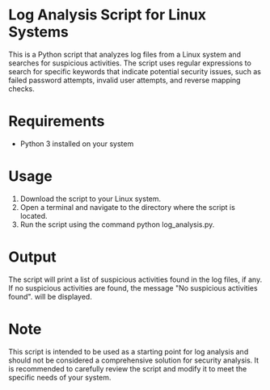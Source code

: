 # Log Analysis Script for Linux Systems

This is a Python script that analyzes log files from a Linux system and searches for suspicious activities. The script uses regular expressions to search for specific keywords that indicate potential security issues, such as failed password attempts, invalid user attempts, and reverse mapping checks.

# Requirements
- Python 3 installed on your system

# Usage
1. Download the script to your Linux system.
2. Open a terminal and navigate to the directory where the script is located.
3. Run the script using the command python log_analysis.py.

# Output
The script will print a list of suspicious activities found in the log files, if any. If no suspicious activities are found, the message "No suspicious activities found". will be displayed.

# Note
This script is intended to be used as a starting point for log analysis and should not be considered a comprehensive solution for security analysis. It is recommended to carefully review the script and modify it to meet the specific needs of your system.
